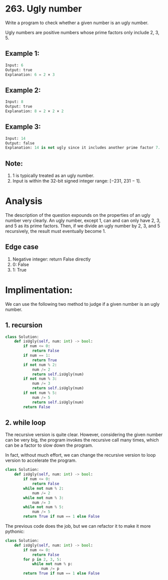 # 263. Ugly number
Write a program to check whether a given number is an ugly number.

Ugly numbers are positive numbers whose prime factors only include 2, 3, 5.

## Example 1:

```Python
Input: 6
Output: true
Explanation: 6 = 2 × 3
```

## Example 2:

```Python
Input: 8
Output: true
Explanation: 8 = 2 × 2 × 2
```

## Example 3:

```python
Input: 14
Output: false 
Explanation: 14 is not ugly since it includes another prime factor 7.
```

## Note:

1. 1 is typically treated as an ugly number.
2. Input is within the 32-bit signed integer range: [−231,  231 − 1].

# Analysis

The description of the question expounds on the properties of an ugly number very clearly. An ugly number, except 1, can and can only have 2, 3, and 5 as its prime factors. Then, if we divide an ugly number by 2, 3, and 5 recursively, the result must eventually become 1. 

## Edge case
1. Negative integer: return False directly
2. 0: False
3. 1: True
   
# Implimentation:
We can use the following two method to judge if a given number is an ugly number.
## 1. recursion
```Python
class Solution:
    def isUgly(self, num: int) -> bool:
        if num <= 0:
            return False
        if num == 1:
            return True
        if not num % 2:
            num /= 2
            return self.isUgly(num)
        if not num % 3:
            num /= 3
            return self.isUgly(num)
        if not num % 5:
            num /= 5
            return self.isUgly(num)
        return False
``` 
## 2. while loop
The recursive version is quite clear. However, considering the given number can be very big, the program invokes the recursive call many times, which can be a factor to slow down the program. 

In fact, without much effort, we can change the recursive version to loop version to accelerate the program.

```python
class Solution:
    def isUgly(self, num: int) -> bool:
        if num <= 0:
            return False
        while not num % 2:
            num /= 2
        while not num % 3:
            num /= 3
        while not num % 5:
            num /= 5
        return True if num == 1 else False
```

The previous code does the job, but we can refactor it to make it more pythonic:
```Python
class Solution:
    def isUgly(self, num: int) -> bool:
        if num <= 0:
            return False
        for p in 2, 3, 5:
            while not num % p:
                num /= p
        return True if num == 1 else False
```
